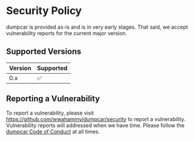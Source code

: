 # Security Policy

dumpcar is provided as-is and is in very early stages. That said, we accept
vulnerability reports for the current major version.

## Supported Versions

| Version | Supported          |
| ------- | ------------------ |
| 0.x     | :white_check_mark: |

## Reporting a Vulnerability

To report a vulnerability, please visit https://github.com/wwahammy/dumpcar/security to report a vulnerability.
Vulnerability reports will addressed when we have time. Please follow the 
[dumpcar Code of Conduct](https://github.com/wwahammy/dumpcar/blob/main/CODE_OF_CONDUCT.md)
at all times.
